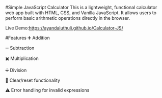 #Simple JavaScript Calculator
This is a lightweight, functional calculator web app built with HTML, CSS, 
and Vanilla JavaScript. It allows users to perform basic arithmetic operations directly in the browser.

Live Demo:https://ayandaluthuli.github.io/Calculator-JS/

#Features
➕ Addition

➖ Subtraction

✖️ Multiplication

➗ Division

🧹 Clear/reset functionality

⚠️ Error handling for invalid expressions

